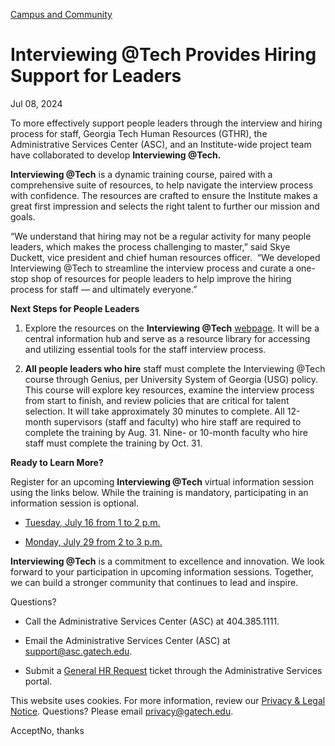 [Campus and Community](https://www.gatech.edu/news/topic/campus-and-community)

# Interviewing @Tech Provides Hiring Support for Leaders

Jul 08, 2024


To more effectively support people leaders through the interview and hiring process for staff, Georgia Tech Human Resources (GTHR), the Administrative Services Center (ASC), and an Institute-wide project team have collaborated to develop **Interviewing @Tech.**

**Interviewing @Tech** is a dynamic training course, paired with a comprehensive suite of resources, to help navigate the interview process with confidence. The resources are crafted to ensure the Institute makes a great first impression and selects the right talent to further our mission and goals.

“We understand that hiring may not be a regular activity for many people leaders, which makes the process challenging to master,” said Skye Duckett, vice president and chief human resources officer.  “We developed Interviewing @Tech to streamline the interview process and curate a one-stop shop of resources for people leaders to help improve the hiring process for staff — and ultimately everyone.”

**Next Steps for People Leaders**

1. Explore the resources on the **Interviewing @Tech** [webpage](https://sites.gatech.edu/gtasc/interviewing_at_tech/). It will be a central information hub and serve as a resource library for accessing and utilizing essential tools for the staff interview process.

2. **All people leaders who hire** staff must complete the Interviewing @Tech course through Genius, per University System of Georgia (USG) policy. This course will explore key resources, examine the interview process from start to finish, and review policies that are critical for talent selection. It will take approximately 30 minutes to complete. All 12-month supervisors (staff and faculty) who hire staff are required to complete the training by Aug. 31. Nine- or 10-month faculty who hire staff must complete the training by Oct. 31.


**Ready to Learn More?**

Register for an upcoming **Interviewing @Tech** virtual information session using the links below. While the training is mandatory, participating in an information session is optional.

- [Tuesday, July 16 from 1 to 2 p.m.](https://events.teams.microsoft.com/event/afd683c7-0704-4603-a763-2f50c86bb486@482198bb-ae7b-4b25-8b7a-6d7f32faa083)

- [Monday, July 29 from 2 to 3 p.m.](https://events.teams.microsoft.com/event/522d6681-aa0b-4ec4-9383-e6062fb7bd0f@482198bb-ae7b-4b25-8b7a-6d7f32faa083)

**Interviewing @Tech** is a commitment to excellence and innovation. We look forward to your participation in upcoming information sessions. Together, we can build a stronger community that continues to lead and inspire.

Questions?

- Call the Administrative Services Center (ASC) at 404.385.1111.

- Email the Administrative Services Center (ASC) at [support@asc.gatech.edu](mailto:support@asc.gatech.edu).

- Submit a [General HR Request](https://gatech.service-now.com/hr?id=sc_cat_item&sys_id=dcaaa4161bbdc950a8622f4b234bcbd6&sysparm_category=abc78de49f331200d9011977677fcfb2) ticket through the Administrative Services portal.

This website uses cookies. For more information, review our [Privacy & Legal Notice](https://www.gatech.edu/privacy). Questions? Please email [privacy@gatech.edu](mailto:privacy@gatech.edu).


AcceptNo, thanks